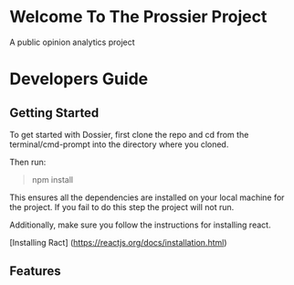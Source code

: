 # Welcome To The Prossier Project
A public opinion analytics project

# Developers Guide

## Getting Started
To get started with Dossier, first clone the repo and cd from the terminal/cmd-prompt into the directory where you cloned. 

Then run:

> npm install

This ensures all the dependencies are installed on your local machine for the project. If you fail to do this step the project will not run. 

Additionally, make sure you follow the instructions for installing react.

[Installing Ract] (https://reactjs.org/docs/installation.html)

## Features



